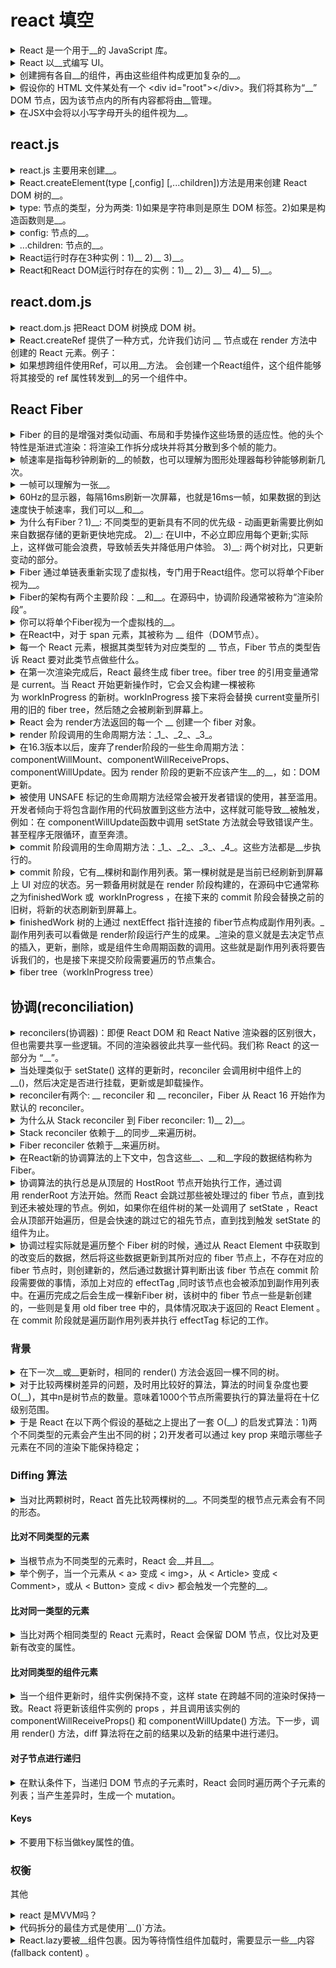 <!-- markdownlint-disable MD033 MD037 -->
# react 填空

<details>
  <summary>React 是一个用于__的 JavaScript 库。</summary>
  <div>构建用户界面</div>
</details>

<details>
  <summary>React 以__式编写 UI。</summary>
  <div>声明</div>
</details>

<details>
  <summary>创建拥有各自__的组件，再由这些组件构成更加复杂的__。</summary>
  <div>状态</div>
  <div>UI</div>
</details>

<details>
  <summary>假设你的 HTML 文件某处有一个 &lt;div id="root">&lt;/div>。我们将其称为“__” DOM 节点，因为该节点内的所有内容都将由__管理。</summary>
  <div>根</div>
  <div>React DOM</div>
</details>

<details>
  <summary>在JSX中会将以小写字母开头的组件视为__。</summary>
  <div>原生 DOM 标签</div>
</details>

## react.js

<details>
  <summary>react.js 主要用来创建__。</summary>
  <div>React DOM树</div>
</details>

<details>
  <summary>React.createElement(type [,config] [,...children])方法是用来创建 React DOM 树的__。</summary>
  <div>节点</div>
</details>

<details>
  <summary>
  type: 节点的类型，分为两类: 1)如果是字符串则是原生 DOM 标签。2)如果是构造函数则是__。</summary>
  <div>组件</div>
</details>

<details>
  <summary>config: 节点的__。</summary>
  <div>属性</div>
</details>

<details>
  <summary>...children: 节点的__。</summary>
  <div>子节点</div>
</details>

<details>
  <summary>React运行时存在3种实例：1)__ 2)__ 3)__。</summary>
  <div>DOM 真实DOM节点</div>
  <div>Instances React维护的vDOM tree node</div>
  <div>Elements 描述UI长什么样子（type, props）</div>
</details>

<details>
  <summary>React和React DOM运行时存在的实例：1)__ 2)__ 3)__ 4)__ 5)__。</summary>
  <div>DOM: 真实DOM节点</div>
  <div>effect: 1)每个workInProgress tree节点上都有一个 effect list; 2)用来存放diff结果; 3)当前节点更新完毕会向上merge effect list（queue收集diff结果）</div>
  <div>workInProgress: 1)workInProgress tree是reconcile过程中从fiber tree建立的当前进度快照，用于断点恢复</div>
  <div>fiber: fiber tree与vDOM tree类似，用来描述增量更新所需的上下文信息</div>
  <div>Elements: 描述UI长什么样子（type, props）</div>
</details>

## react.dom.js

<details>
  <summary>react.dom.js 把React DOM 树换成 DOM 树。</summary>
  <div></div>
</details>

<details>
  <summary>React.createRef 提供了一种方式，允许我们访问 __ 节点或在 render 方法中创建的 React 元素。例子：</summary>
  <div>DOM</div>
  <pre>
  class CustomTextInput extends React.Component {
    constructor(props) {
      super(props);
      // 创建一个 ref 来存储 textInput 的 DOM 元素
      this.textInput = React.createRef();
      this.focusTextInput = this.focusTextInput.bind(this);
    }
    <!--  -->
    focusTextInput() {
      // 直接使用原生 API 使 text 输入框获得焦点
      // 注意：我们通过 "current" 来访问 DOM 节点
      this.textInput.current.focus();
    }
    <!--  -->
    render() {
      // 告诉 React 我们想把 < input> ref 关联到
      // 构造器里创建的 `textInput` 上
      return (
        < div>
          < input
            type="text"
            ref={this.textInput} />
          < input
            type="button"
            value="Focus the text input"
            onClick={this.focusTextInput}
          />
        < /div>
      );
    }
  }
  </pre>
</details>

<details>
  <summary>如果想跨组件使用Ref，可以用__方法。 会创建一个React组件，这个组件能够将其接受的 ref 属性转发到__的另一个组件中。</summary>
  <div>React.forwardRef</div>
  <div>其组件树下</div>
  <pre>
  ...
  </pre>
</details>

## React Fiber

<details>
  <summary>Fiber 的目的是增强对类似动画、布局和手势操作这些场景的适应性。他的头个特性是渐进式渲染：将渲染工作拆分成块并将其分散到多个帧的能力。</summary>
  <div></div>
</details>

<details>
  <summary>帧速率是指每秒钟刷新的__的帧数，也可以理解为图形处理器每秒钟能够刷新几次。</summary>
  <div>图片</div>
</details>

<details>
  <summary>一帧可以理解为一张__。</summary>
  <div>图片</div>
</details>

<details>
  <summary>60Hz的显示器，每隔16ms刷新一次屏幕，也就是16ms一帧，如果数据的到达速度快于帧速率，我们可以__和__。</summary>
  <div>合并更新</div>
  <div>批量更新</div>
</details>

<details>
  <summary>为什么有Fiber？1)__: 不同类型的更新具有不同的优先级 - 动画更新需要比例如来自数据存储的更新更快地完成。 2)__: 在UI中，不必立即应用每个更新;实际上，这样做可能会浪费，导致帧丢失并降低用户体验。 3)__: 两个树对比，只更新变动的部分。 </summary>
  <div>优先级</div>
  <div>每帧最多更新一次</div>
  <div>重用</div>
</details>

<details>
  <summary>Fiber 通过单链表重新实现了虚拟栈，专门用于React组件。您可以将单个Fiber视为__。</summary>
  <div>虚拟栈帧</div>
</details>

<details>
  <summary>Fiber的架构有两个主要阶段：__和__。在源码中，协调阶段通常被称为“渲染阶段”。</summary>
  <div>协调/渲染(render)</div>
  <div>提交(commit)</div>
</details>

<details>
  <summary>你可以将单个Fiber视为一个虚拟栈的__。</summary>
  <div>帧(元素)</div>
</details>

<details>
  <summary>在React中，对于 span 元素，其被称为 __ 组件（DOM节点）。</summary>
  <div>host</div>
</details>

<details>
  <summary>每一个 React 元素，根据其类型转为对应类型的 __ 节点，Fiber 节点的类型告诉 React 要对此类节点做些什么。</summary>
  <div>Fiber</div>
</details>

<details>
  <summary>在第一次渲染完成后，React 最终生成 fiber tree。fiber tree 的引用变量通常是 current。当 React 开始更新操作时，它会又会构建一棵被称为 workInProgress 的新树。workInProgress 接下来将会替换 current变量所引用的旧的 fiber tree，然后随之会被刷新到屏幕上。</summary>
  <div></div>
</details>

<details>
  <summary>React 会为 render方法返回的每一个 __ 创建一个 fiber 对象。</summary>
  <div>React Element</div>
</details>

<details>
  <summary>render 阶段调用的生命周期方法：_1_、_2_、_3_。</summary>
  <div>1 getDerivedStateFromProps</div>
  <div>2 shouldComponentUpdate</div>
  <div>3 render</div>
</details>

<details>
  <summary>在16.3版本以后，废弃了render阶段的一些生命周期方法：componentWillMount、componentWillReceiveProps、componentWillUpdate。因为 render 阶段的更新不应该产生__的__，如：DOM更新。</summary>
  <div>用户视觉可见</div>
  <div>副作用</div>
</details>

<details>
  <summary>被使用 UNSAFE 标记的生命周期方法经常会被开发者错误的使用，甚至滥用。开发者倾向于将包含副作用的代码放置到这些方法中，这样就可能导致__被触发，例如：在 componentWillUpdate函数中调用 setState 方法就会导致错误产生。甚至程序无限循环，直至奔溃。</summary>
  <div>新的异步渲染</div>
</details>

<details>
  <summary>commit 阶段调用的生命周期方法：_1_、_2_、_3_、_4_。这些方法都是__步执行的。</summary>
  <div>1 getSnapshotBeforeUpdate</div>
  <div>2 componentDidMount</div>
  <div>3 componentDidUpdate</div>
  <div>4 componentWillUnmount</div>
  <div>同</div>
</details>

<details>
  <summary>commit 阶段，它有__棵树和副作用列表。第一棵树就是是当前已经刷新到屏幕上 UI 对应的状态。另一颗备用树就是在 render 阶段构建的，在源码中它通常称之为finishedWork 或  workInProgress ，在接下来的 commit 阶段会替换之前的旧树，将新的状态刷新到屏幕上。</summary>
  <div>两</div>
</details>

<details>
  <summary>finishedWork 树的上通过 nextEffect 指针连接的 fiber节点构成副作用列表。_副作用列表可以看做是 render阶段运行产生的成果。_渲染的意义就是去决定节点的插入，更新，删除，或是组件生命周期函数的调用。这些就是副作用列表将要告诉我们的，也是接下来提交阶段需要遍历的节点集合。</summary>
  <div></div>
</details>

<details>
  <summary>fiber tree（workInProgress tree）</summary>
  <div></div>
</details>

## 协调(reconciliation)

<details>
  <summary>reconcilers(协调器)：即便 React DOM 和 React Native 渲染器的区别很大，但也需要共享一些逻辑。不同的渲染器彼此共享一些代码。我们称 React 的这一部分为 “__”。</summary>
  <div>reconciler</div>
</details>

<details>
  <summary>当处理类似于 setState() 这样的更新时，reconciler 会调用树中组件上的 __()，然后决定是否进行挂载，更新或是卸载操作。</summary>
  <div>render</div>
</details>

<details>
  <summary>reconciler有两个: __ reconciler 和 __ reconciler，Fiber 从 React 16 开始作为默认的 reconciler。</summary>
  <div>Stack</div>
  <div>Fiber</div>
</details>

<details>
  <summary>为什么从 Stack reconciler 到 Fiber reconciler: 1)__ 2)__。</summary>
  <div>无法增量更新</div>
  <div>没有优先级</div>
</details>

<details>
  <summary>Stack reconciler 依赖于__的同步__来遍历树。</summary>
  <div>内置栈</div>
  <div>递归</div>
</details>

<details>
  <summary>Fiber reconciler 依赖于__来遍历树。</summary>
  <div>单链表</div>
</details>

<details>
  <summary>在React新的协调算法的上下文中，包含这些__、__和__字段的数据结构称为Fiber。</summary>
  <div>child(第一个子节点的引用)</div>
  <div>sibling(第一个兄弟节点的引用)</div>
  <div>return(父节点的引用)</div>
  <img src="https://oss.taichiyi.com/markdown/1_7dsyUaUpKbFG7EoNR9Cu2w.png" />
</details>

<details>
  <summary>协调算法的执行总是从顶层的 HostRoot 节点开始执行工作，通过调用 renderRoot 方法开始。然而 React 会跳过那些被处理过的 fiber 节点，直到找到还未被处理的节点。例如，如果你在组件树的某一处调用了 setState ，React 会从顶部开始遍历，但是会快速的跳过它的祖先节点，直到找到触发 setState 的组件为止。</summary>
  <div>单链表</div>
</details>

<details>
  <summary>协调过程实际就是遍历整个 Fiber 树的时候，通过从 React Element 中获取到的改变后的数据，然后将这些数据更新到其所对应的 fiber 节点上，不存在对应的fiber 节点时，则创建新的，然后通过数据计算判断出该 fiber 节点在 commit 阶段需要做的事情，添加上对应的 effectTag ,同时该节点也会被添加到副作用列表中。在遍历完成之后会生成一棵新Fiber 树，该树中的 fiber 节点一些是新创建的，一些则是复用 old fiber tree 中的，具体情况取决于返回的 React Element 。在 commit 阶段就是遍历副作用列表并执行 effectTag 标记的工作。</summary>
  <div>单链表</div>
</details>

### 背景

<details>
  <summary>在下一次__或__更新时，相同的 render() 方法会返回一棵不同的树。</summary>
  <div>state</div>
  <div>props</div>
</details>

<details>
  <summary>对于比较两棵树差异的问题，及时用比较好的算法，算法的时间复杂度也要O(__)，其中n是树节点的数量。意味着1000个节点所需要执行的算法量将在十亿级别范围。</summary>
  <div>n³</div>
</details>

<details>
  <summary>于是 React 在以下两个假设的基础之上提出了一套 O(__) 的启发式算法：1)两个不同类型的元素会产生出不同的树；2)开发者可以通过 key prop 来暗示哪些子元素在不同的渲染下能保持稳定；</summary>
  <div>n</div>
</details>

### Diffing 算法

<details>
  <summary>当对比两颗树时，React 首先比较两棵树的__。不同类型的根节点元素会有不同的形态。</summary>
  <div>根节点</div>
</details>

#### 比对不同类型的元素

<details>
  <summary>当根节点为不同类型的元素时，React 会__并且__。</summary>
  <div>拆卸原有的树</div>
  <div>建立起新的树</div>
</details>

<details>
  <summary>举个例子，当一个元素从 < a> 变成 < img>，从 < Article> 变成 < Comment>，或从 < Button> 变成 < div> 都会触发一个完整的__。</summary>
  <div>重建流程</div>
</details>

#### 比对同一类型的元素

<details>
  <summary>当比对两个相同类型的 React 元素时，React 会保留 DOM 节点，仅比对及更新有改变的属性。</summary>
  <div></div>
</details>

#### 比对同类型的组件元素

<details>
  <summary>当一个组件更新时，组件实例保持不变，这样 state 在跨越不同的渲染时保持一致。React 将更新该组件实例的 props ，并且调用该实例的 componentWillReceiveProps() 和 componentWillUpdate() 方法。下一步，调用 render() 方法，diff 算法将在之前的结果以及新的结果中进行递归。</summary>
  <div></div>
</details>

#### 对子节点进行递归

<details>
  <summary>在默认条件下，当递归 DOM 节点的子元素时，React 会同时遍历两个子元素的列表；当产生差异时，生成一个 mutation。</summary>
  <div></div>
</details>

#### Keys

<details>
  <summary>不要用下标当做key属性的值。</summary>
  <div></div>
</details>

### 权衡

其他

<details>
  <summary>react 是MVVM吗？</summary>
  <div>不是，不是双向绑定</div>
</details>

<details>
  <summary>代码拆分的最佳方式是使用`__()`方法。</summary>
  <div>import</div>
</details>

<details>
  <summary>React.lazy要被__组件包裹。因为等待惰性组件加载时，需要显示一些__内容(fallback content)
。</summary>
  <div>Suspense</div>
  <div>后备</div>
</details>

